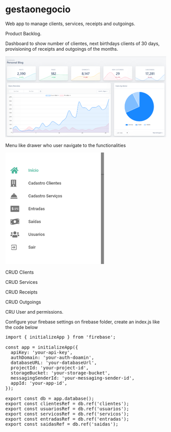 # gestaonegocio

Web app to manage clients, services, receipts and outgoings.

Product Backlog.

Dashboard to show number of clientes, next birthdays clients of 30 days, provisioning of receipts and outgoings of the months.

![Image](/dashboard.png)

Menu like drawer who user navigate to the functionalities

![Image](/menu.png)


CRUD Clients

CRUD Services

CRUD Receipts

CRUD Outgoings

CRU User and permissions.

Configure your firebase settings on firebase folder, create an index.js like the code below
<pre>
import { initializeApp } from 'firebase';

const app = initializeApp({
  apiKey: 'your-api-key',
  authDomain: 'your-auth-doamin',
  databaseURL: 'your-databaseUrl',
  projectId: 'your-project-id',
  storageBucket: 'your-storage-bucket',
  messagingSenderId: 'your-messaging-sender-id',
  appId: 'your-app-id',
});

export const db = app.database();
export const clientesRef = db.ref('clientes');
export const usuariosRef = db.ref('usuarios');
export const servicosRef = db.ref('servicos');
export const entradasRef = db.ref('entradas');
export const saidasRef = db.ref('saidas');
</pre>
